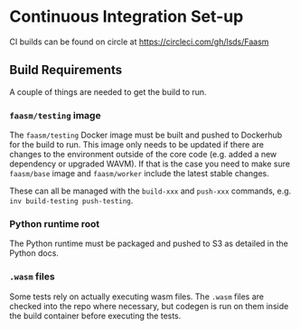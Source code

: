 # Continuous Integration Set-up

CI builds can be found on circle at https://circleci.com/gh/lsds/Faasm

## Build Requirements

A couple of things are needed to get the build to run.

### `faasm/testing` image

The `faasm/testing` Docker image must be built and pushed to Dockerhub for the build to run. This image only needs to
be updated if there are changes to the environment outside of the core code (e.g. added a new dependency or
upgraded WAVM). If that is the case you need to make sure `faasm/base` image and `faasm/worker` include the latest
stable changes.

These can all be managed with the `build-xxx` and `push-xxx` commands, e.g. `inv build-testing push-testing`.

### Python runtime root

The Python runtime must be packaged and pushed to S3 as detailed in the Python docs.

### `.wasm` files

Some tests rely on actually executing wasm files. The `.wasm` files are checked into the repo where
necessary, but codegen is run on them inside the build container before executing the tests.



